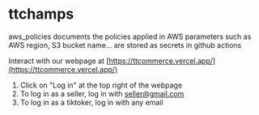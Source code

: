 # ttchamps

aws_policies documents the policies applied in AWS
parameters such as AWS region, S3 bucket name... are stored as secrets in github actions

Interact with our webpage at [https://ttcommerce.vercel.app/](https://ttcommerce.vercel.app/)

1) Click on "Log in" at the top right of the webpage
2) To log in as a seller, log in with seller@gmail.com
3) To log in as a tiktoker, log in with any email
